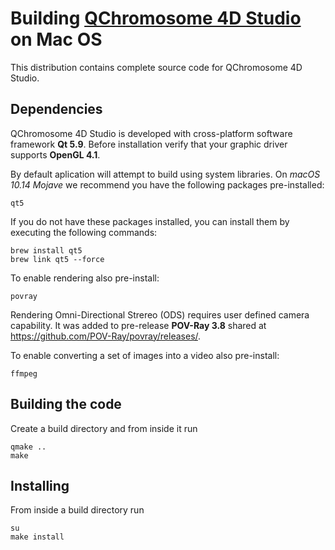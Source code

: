 # Building [QChromosome 4D Studio](https://sites.google.com/view/qchromosome4dstudio) on Mac OS

This distribution contains complete source code for QChromosome 4D Studio.

## Dependencies

QChromosome 4D Studio is developed with cross-platform software framework **Qt 5.9**. Before installation verify that your graphic driver supports **OpenGL 4.1**.

By default aplication will attempt to build using system libraries. On *macOS 10.14 Mojave* we recommend you have the following packages pre-installed:

```shell
qt5
```

If you do not have these packages installed, you can install them by executing the following commands:

```shell
brew install qt5
brew link qt5 --force
```

To enable rendering also pre-install:

```shell
povray
```

Rendering Omni-Directional Strereo (ODS) requires user defined camera capability. It was added to pre-release **POV-Ray 3.8** shared at https://github.com/POV-Ray/povray/releases/.

To enable converting a set of images into a video also pre-install:

```shell
ffmpeg
```

## Building the code

Create a build directory and from inside it run

```shell
qmake ..
make
```

## Installing

From inside a build directory run

```shell
su
make install
```
